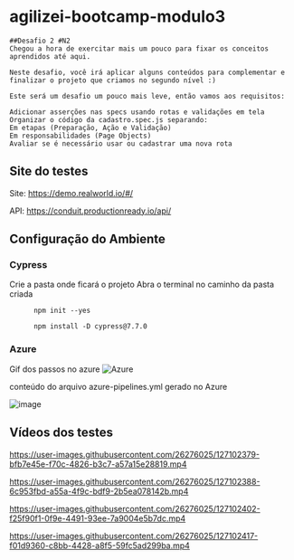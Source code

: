 # agilizei-bootcamp-modulo3
```
##Desafio 2 #N2
Chegou a hora de exercitar mais um pouco para fixar os conceitos aprendidos até aqui.

Neste desafio, você irá aplicar alguns conteúdos para complementar e finalizar o projeto que criamos no segundo nível :)

Este será um desafio um pouco mais leve, então vamos aos requisitos:

Adicionar asserções nas specs usando rotas e validações em tela
Organizar o código da cadastro.spec.js separando:
Em etapas (Preparação, Ação e Validação)
Em responsabilidades (Page Objects)
Avaliar se é necessário usar ou cadastrar uma nova rota
```
## Site do testes
Site: https://demo.realworld.io/#/

API: https://conduit.productionready.io/api/

## Configuração do Ambiente
### Cypress
Crie a pasta onde ficará o projeto Abra o terminal no caminho da pasta criada


```
      npm init --yes
```
    
```
      npm install -D cypress@7.7.0
```

### Azure
Gif dos passos no azure
![Azure](https://user-images.githubusercontent.com/26276025/127101926-c7d1342b-dd2b-4a75-b696-5528ca2575ee.gif)

conteúdo do arquivo azure-pipelines.yml gerado no Azure

![image](https://user-images.githubusercontent.com/26276025/127101647-885a564b-3b84-48ff-8dd9-650313d72c87.png)

## Vídeos dos testes

https://user-images.githubusercontent.com/26276025/127102379-bfb7e45e-f70c-4826-b3c7-a57a15e28819.mp4

https://user-images.githubusercontent.com/26276025/127102388-6c953fbd-a55a-4f9c-bdf9-2b5ea078142b.mp4

https://user-images.githubusercontent.com/26276025/127102402-f25f90f1-0f9e-4491-93ee-7a9004e5b7dc.mp4

https://user-images.githubusercontent.com/26276025/127102417-f01d9360-c8bb-4428-a8f5-59fc5ad299ba.mp4

